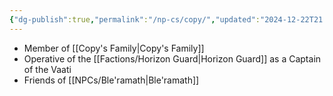 ```yaml
---
{"dg-publish":true,"permalink":"/np-cs/copy/","updated":"2024-12-22T21:29:21.576-06:00"}
---
```


- Member of [[Copy's Family\|Copy's Family]]
- Operative of the [[Factions/Horizon Guard\|Horizon Guard]] as a Captain of the Vaati
- Friends of [[NPCs/Ble'ramath\|Ble'ramath]]